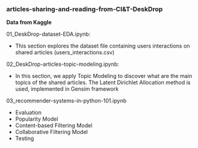 ### __articles-sharing-and-reading-from-CI&T-DeskDrop__

__Data from Kaggle__

01_DeskDrop-dataset-EDA.ipynb: 
- This section explores the dataset file containing users interactions on shared articles (users_interactions.csv)

02_DeskDrop-articles-topic-modeling.ipynb:
- In this section, we apply Topic Modeling to discover what are the main topics of the shared articles. The Latent Dirichlet Allocation method is used, implemented in Gensim framework

03_recommender-systems-in-python-101.ipynb
- Evaluation
- Popularity Model
- Content-based Filtering Model
- Collaborative Filtering Model
- Testing
